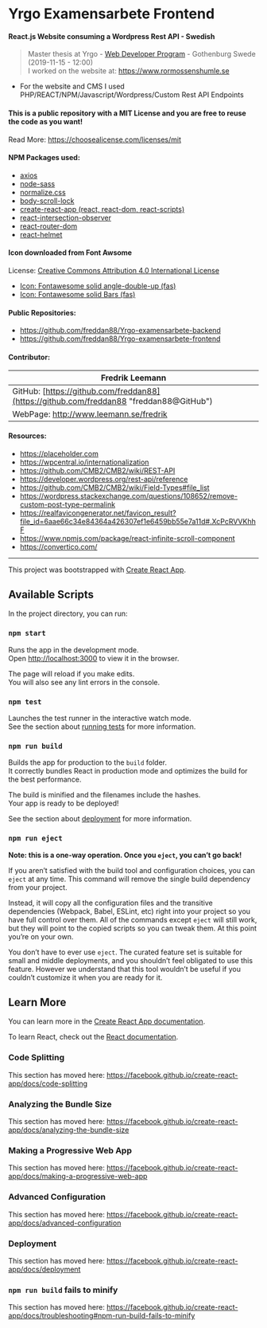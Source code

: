 # Yrgo Examensarbete Frontend
#### React.js Website consuming a Wordpress Rest API - Swedish

> Master thesis at Yrgo - [Web Developer Program](https://yrgo.se/utbildningar/media-och-kommunikation/webbutvecklare/) - Gothenburg Swede (2019-11-15 - 12:00)<br/>
> I worked on the website at: https://www.rormossenshumle.se

- For the website and CMS I used PHP/REACT/NPM/Javascript/Wordpress/Custom Rest API Endpoints

#### This is a public repository with a MIT License and you are free to reuse the code as you want!
Read More: https://choosealicense.com/licenses/mit

#### NPM Packages used:
- [axios](https://www.npmjs.com/package/axios)
- [node-sass](https://www.npmjs.com/package/node-sass)
- [normalize.css](https://www.npmjs.com/package/normalize.css)
- [body-scroll-lock](https://www.npmjs.com/package/body-scroll-lock)
- [create-react-app (react, react-dom, react-scripts)](https://www.npmjs.com/package/create-react-app)
- [react-intersection-observer](https://www.npmjs.com/package/react-intersection-observer)
- [react-router-dom](https://www.npmjs.com/package/react-router-dom)
- [react-helmet](https://www.npmjs.com/package/react-helmet)

#### Icon downloaded from Font Awsome
License: [Creative Commons Attribution 4.0 International License](https://creativecommons.org/licenses/by/4.0/)
- [Icon: Fontawesome solid angle-double-up (fas)](https://fontawesome.com/icons/angle-double-up?style=solid)
- [Icon: Fontawesome solid Bars (fas)](https://fontawesome.com/icons/bars?style=solid)

#### Public Repositories:
- https://github.com/freddan88/Yrgo-examensarbete-backend
- https://github.com/freddan88/Yrgo-examensarbete-frontend

#### Contributor:
| Fredrik Leemann
|----------------
| GitHub: [https://github.com/freddan88](https://github.com/freddan88 "freddan88@GitHub")
| WebPage: http://www.leemann.se/fredrik

#### Resources:
- https://placeholder.com
- https://wpcentral.io/internationalization
- https://github.com/CMB2/CMB2/wiki/REST-API
- https://developer.wordpress.org/rest-api/reference
- https://github.com/CMB2/CMB2/wiki/Field-Types#file_list
- https://wordpress.stackexchange.com/questions/108652/remove-custom-post-type-permalink
- https://realfavicongenerator.net/favicon_result?file_id=6aae66c34e84364a426307ef1e6459bb55e7a11d#.XcPcRVVKhhF
- https://www.npmjs.com/package/react-infinite-scroll-component
- https://convertico.com/

---

This project was bootstrapped with [Create React App](https://github.com/facebook/create-react-app).

## Available Scripts

In the project directory, you can run:

### `npm start`

Runs the app in the development mode.<br />
Open [http://localhost:3000](http://localhost:3000) to view it in the browser.

The page will reload if you make edits.<br />
You will also see any lint errors in the console.

### `npm test`

Launches the test runner in the interactive watch mode.<br />
See the section about [running tests](https://facebook.github.io/create-react-app/docs/running-tests) for more information.

### `npm run build`

Builds the app for production to the `build` folder.<br />
It correctly bundles React in production mode and optimizes the build for the best performance.

The build is minified and the filenames include the hashes.<br />
Your app is ready to be deployed!

See the section about [deployment](https://facebook.github.io/create-react-app/docs/deployment) for more information.

### `npm run eject`

**Note: this is a one-way operation. Once you `eject`, you can’t go back!**

If you aren’t satisfied with the build tool and configuration choices, you can `eject` at any time. This command will remove the single build dependency from your project.

Instead, it will copy all the configuration files and the transitive dependencies (Webpack, Babel, ESLint, etc) right into your project so you have full control over them. All of the commands except `eject` will still work, but they will point to the copied scripts so you can tweak them. At this point you’re on your own.

You don’t have to ever use `eject`. The curated feature set is suitable for small and middle deployments, and you shouldn’t feel obligated to use this feature. However we understand that this tool wouldn’t be useful if you couldn’t customize it when you are ready for it.

## Learn More

You can learn more in the [Create React App documentation](https://facebook.github.io/create-react-app/docs/getting-started).

To learn React, check out the [React documentation](https://reactjs.org/).

### Code Splitting

This section has moved here: https://facebook.github.io/create-react-app/docs/code-splitting

### Analyzing the Bundle Size

This section has moved here: https://facebook.github.io/create-react-app/docs/analyzing-the-bundle-size

### Making a Progressive Web App

This section has moved here: https://facebook.github.io/create-react-app/docs/making-a-progressive-web-app

### Advanced Configuration

This section has moved here: https://facebook.github.io/create-react-app/docs/advanced-configuration

### Deployment

This section has moved here: https://facebook.github.io/create-react-app/docs/deployment

### `npm run build` fails to minify

This section has moved here: https://facebook.github.io/create-react-app/docs/troubleshooting#npm-run-build-fails-to-minify
